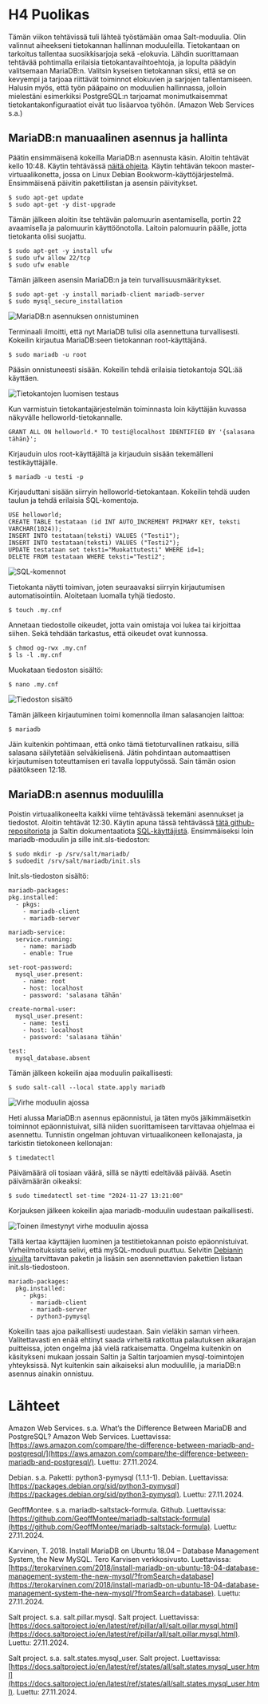 # H4 Puolikas

Tämän viikon tehtävissä tuli lähteä työstämään omaa Salt-moduulia. Olin valinnut aiheekseni tietokannan hallinnan moduuleilla. Tietokantaan on tarkoitus tallentaa suosikkisarjoja sekä -elokuvia. Lähdin suorittamaan tehtävää pohtimalla erilaisia tietokantavaihtoehtoja, ja lopulta päädyin valitsemaan MariaDB:n. Valitsin kyseisen tietokannan siksi, että se on kevyempi ja tarjoaa riittävät toiminnot elokuvien ja sarjojen tallentamiseen. Halusin myös, että työn pääpaino on moduulien hallinnassa, jolloin mielestäni esimerkiksi PostgreSQL:n tarjoamat monimutkaisemmat tietokantakonfiguraatiot eivät tuo lisäarvoa työhön. (Amazon Web Services s.a.)

## MariaDB:n manuaalinen asennus ja hallinta

Päätin ensimmäisenä kokeilla MariaDB:n asennusta käsin. Aloitin tehtävät kello 10:48. Käytin tehtävässä [näitä ohjeita](https://terokarvinen.com/2018/install-mariadb-on-ubuntu-18-04-database-management-system-the-new-mysql/?fromSearch=database). Käytin tehtävän tekoon master-virtuaalikonetta, jossa on Linux Debian Bookworm-käyttöjärjestelmä. Ensimmäisenä päivitin pakettilistan ja asensin päivitykset.

    $ sudo apt-get update
    $ sudo apt-get -y dist-upgrade

Tämän jälkeen aloitin itse tehtävän palomuurin asentamisella, portin 22 avaamisella ja palomuurin käyttöönotolla. Laitoin palomuurin päälle, jotta tietokanta olisi suojattu.

    $ sudo apt-get -y install ufw
    $ sudo ufw allow 22/tcp
    $ sudo ufw enable

Tämän jälkeen asensin MariaDB:n ja tein turvallisuusmääritykset.

    $ sudo apt-get -y install mariadb-client mariadb-server
    $ sudo mysql_secure_installation

![MariaDB:n asennuksen onnistuminen](Kuvat/h4_mariaDBasennus.png)

Terminaali ilmoitti, että nyt MariaDB tulisi olla asennettuna turvallisesti. Kokeilin kirjautua MariaDB:seen tietokannan root-käyttäjänä.

    $ sudo mariadb -u root

Pääsin onnistuneesti sisään. Kokeilin tehdä erilaisia tietokantoja SQL:ää käyttäen.

![Tietokantojen luomisen testaus](Kuvat/h4_mariaDBtesti.png)

Kun varmistuin tietokantajärjestelmän toiminnasta loin käyttäjän kuvassa näkyvälle helloworld-tietokannalle. 

    GRANT ALL ON helloworld.* TO testi@localhost IDENTIFIED BY '{salasana tähän}';

Kirjauduin ulos root-käyttäjältä ja kirjauduin sisään tekemälleni testikäyttäjälle.

    $ mariadb -u testi -p

Kirjauduttani sisään siirryin helloworld-tietokantaan. Kokeilin tehdä uuden taulun ja tehdä erilaisia SQL-komentoja.

    USE helloworld;
    CREATE TABLE testataan (id INT AUTO_INCREMENT PRIMARY KEY, teksti VARCHAR(1024));
    INSERT INTO testataan(teksti) VALUES ("Testi1");
    INSERT INTO testataan(teksti) VALUES ("Testi2");
    UPDATE testataan set teksti="Muokattutesti" WHERE id=1;
    DELETE FROM testataan WHERE teksti="Testi2";

![SQL-komennot](Kuvat/h4_SQLkomennot.png)

Tietokanta näytti toimivan, joten seuraavaksi siirryin kirjautumisen automatisointiin. Aloitetaan luomalla tyhjä tiedosto.

    $ touch .my.cnf

Annetaan tiedostolle oikeudet, jotta vain omistaja voi lukea tai kirjoittaa siihen. Sekä tehdään tarkastus, että oikeudet ovat kunnossa.

    $ chmod og-rwx .my.cnf
    $ ls -l .my.cnf

Muokataan tiedoston sisältö:

    $ nano .my.cnf

![Tiedoston sisältö](Kuvat/h4_my.cnf.png)

Tämän jälkeen kirjautuminen toimi komennolla ilman salasanojen laittoa: 

    $ mariadb

Jäin kuitenkin pohtimaan, että onko tämä tietoturvallinen ratkaisu, sillä salasana säilytetään selväkielisenä. Jätin pohdintaan automaattisen kirjautumisen toteuttamisen eri tavalla lopputyössä. Sain tämän osion päätökseen 12:18.

## MariaDB:n asennus moduulilla

Poistin virtuaalikoneelta kaikki viime tehtävässä tekemäni asennukset ja tiedostot. Aloitin tehtävät 12:30. Käytin apuna tässä tehtävässä [tätä github-repositoriota](https://github.com/GeoffMontee/mariadb-saltstack-formula) ja Saltin dokumentaatiota [SQL-käyttäjistä](https://docs.saltproject.io/en/latest/ref/states/all/salt.states.mysql_user.html). Ensimmäiseksi loin mariadb-moduulin ja sille init.sls-tiedoston: 

    $ sudo mkdir -p /srv/salt/mariadb/
    $ sudoedit /srv/salt/mariadb/init.sls

Init.sls-tiedoston sisältö: 

    mariadb-packages:
    pkg.installed:
      - pkgs:
        - mariadb-client
        - mariadb-server
  
    mariadb-service:
      service.running:
        - name: mariadb
        - enable: True
    
    set-root-password:
      mysql_user.present:
        - name: root
        - host: localhost
        - password: 'salasana tähän'
    
    create-normal-user:
      mysql_user.present:
        - name: testi
        - host: localhost
        - password: 'salasana tähän'
    
    test:
      mysql_database.absent

Tämän jälkeen kokeilin ajaa moduulin paikallisesti:

    $ sudo salt-call --local state.apply mariadb

![Virhe moduulin ajossa](Kuvat/h4_mariaDBvirhe.png)

Heti alussa MariaDB:n asennus epäonnistui, ja täten myös jälkimmäisetkin toiminnot epäonnistuivat, sillä niiden suorittamiseen tarvittavaa ohjelmaa ei asennettu. Tunnistin ongelman johtuvan virtuaalikoneen kellonajasta, ja tarkistin tietokoneen kellonajan:

    $ timedatectl

Päivämäärä oli tosiaan väärä, sillä se näytti edeltävää päivää. Asetin päivämäärän oikeaksi:

    $ sudo timedatectl set-time "2024-11-27 13:21:00"

Korjauksen jälkeen kokeilin ajaa mariadb-moduulin uudestaan paikallisesti.

![Toinen ilmestynyt virhe moduulin ajossa](Kuvat/h4_mariaDBvirhe2.png)

Tällä kertaa käyttäjien luominen ja testitietokannan poisto epäonnistuivat. Virheilmoituksista selivi, että mySQL-moduuli puuttuu. Selvitin [Debianin sivuilta](https://packages.debian.org/sid/python3-pymysql) tarvittavan paketin ja lisäsin sen asennettavien pakettien listaan init.sls-tiedostoon.

    mariadb-packages:
      pkg.installed:
        - pkgs:
          - mariadb-client
          - mariadb-server
          - python3-pymysql

Kokeilin taas ajoa paikallisesti uudestaan. Sain vieläkin saman virheen. Valitettavasti en enää ehtinyt saada virheitä ratkottua palautuksen aikarajan puitteissa, joten ongelma jää vielä ratkaisematta. Ongelma kuitenkin on käsitykseni mukaan jossain Saltin ja Saltin tarjoamien mysql-toimintojen yhteyksissä. Nyt kuitenkin sain aikaiseksi alun moduulille, ja mariaDB:n asennus ainakin onnistuu.


# Lähteet

Amazon Web Services. s.a. What’s the Difference Between MariaDB and PostgreSQL? Amazon Web Services. Luettavissa: [https://aws.amazon.com/compare/the-difference-between-mariadb-and-postgresql/](https://aws.amazon.com/compare/the-difference-between-mariadb-and-postgresql/). Luettu: 27.11.2024.

Debian. s.a. Paketti: python3-pymysql (1.1.1-1). Debian. Luettavissa: [https://packages.debian.org/sid/python3-pymysql](https://packages.debian.org/sid/python3-pymysql). Luettu: 27.11.2024.

GeoffMontee. s.a. mariadb-saltstack-formula. Github. Luettavissa: [https://github.com/GeoffMontee/mariadb-saltstack-formula](https://github.com/GeoffMontee/mariadb-saltstack-formula). Luettu: 27.11.2024.

Karvinen, T. 2018. Install MariaDB on Ubuntu 18.04 – Database Management System, the New MySQL. Tero Karvisen verkkosivusto. Luettavissa: [https://terokarvinen.com/2018/install-mariadb-on-ubuntu-18-04-database-management-system-the-new-mysql/?fromSearch=database](https://terokarvinen.com/2018/install-mariadb-on-ubuntu-18-04-database-management-system-the-new-mysql/?fromSearch=database). Luettu: 27.11.2024.

Salt project. s.a. salt.pillar.mysql. Salt project. Luettavissa: [https://docs.saltproject.io/en/latest/ref/pillar/all/salt.pillar.mysql.html](https://docs.saltproject.io/en/latest/ref/pillar/all/salt.pillar.mysql.html). Luettu: 27.11.2024.

Salt project. s.a. salt.states.mysql_user. Salt project. Luettavissa: [https://docs.saltproject.io/en/latest/ref/states/all/salt.states.mysql_user.html](https://docs.saltproject.io/en/latest/ref/states/all/salt.states.mysql_user.html). Luettu: 27.11.2024.
